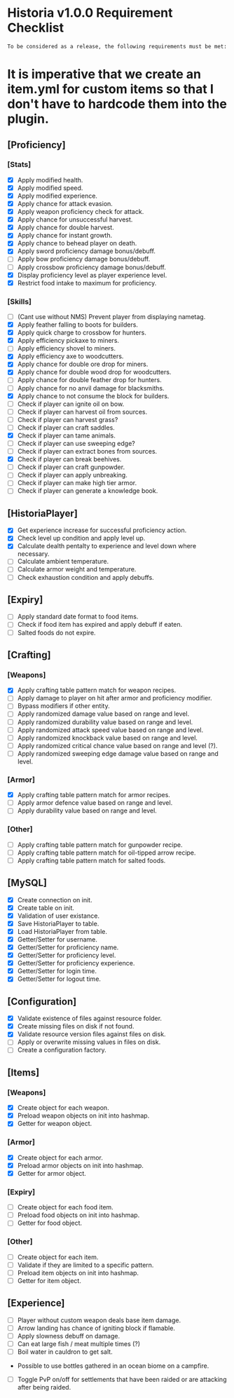 # Historia v1.0.0 Requirement Checklist

```
To be considered as a release, the following requirements must be met:
```

# It is imperative that we create an item.yml for custom items so that I don't have to hardcode them into the plugin.

## [Proficiency]

### [Stats]
- [x] Apply modified health.
- [x] Apply modified speed.
- [x] Apply modified experience.
- [x] Apply chance for attack evasion.
- [x] Apply weapon proficiency check for attack.
- [x] Apply chance for unsuccessful harvest.
- [x] Apply chance for double harvest.
- [x] Apply chance for instant growth.
- [x] Apply chance to behead player on death.
- [x] Apply sword proficiency damage bonus/debuff.
- [ ] Apply bow proficiency damage bonus/debuff.
- [ ] Apply crossbow proficiency damage bonus/debuff.
- [x] Display proficiency level as player experience level.
- [x] Restrict food intake to maximum for proficiency.

### [Skills]

- [ ] (Cant use without NMS) Prevent player from displaying nametag.
- [x] Apply feather falling to boots for builders.
- [x] Apply quick charge to crossbow for hunters.
- [x] Apply efficiency pickaxe to miners.
- [ ] Apply efficiency shovel to miners.
- [x] Apply efficiency axe to woodcutters.
- [x] Apply chance for double ore drop for miners.
- [x] Apply chance for double wood drop for woodcutters.
- [ ] Apply chance for double feather drop for hunters.
- [ ] Apply chance for no anvil damage for blacksmiths.
- [x] Apply chance to not consume the block for builders.
- [ ] Check if player can ignite oil on bow.
- [ ] Check if player can harvest oil from sources.
- [ ] Check if player can harvest grass?
- [ ] Check if player can craft saddles.
- [x] Check if player can tame animals.
- [ ] Check if player can use sweeping edge?
- [ ] Check if player can extract bones from sources.
- [x] Check if player can break beehives.
- [ ] Check if player can craft gunpowder.
- [ ] Check if player can apply unbreaking.
- [ ] Check if player can make high tier armor.
- [ ] Check if player can generate a knowledge book.

## [HistoriaPlayer]

- [x] Get experience increase for successful proficiency action.
- [x] Check level up condition and apply level up.
- [x] Calculate dealth pentalty to experience and level down where necessary.
- [ ] Calculate ambient temperature.
- [ ] Calculate armor weight and temperature.
- [ ] Check exhaustion condition and apply debuffs.

## [Expiry]

- [ ] Apply standard date format to food items.
- [ ] Check if food item has expired and apply debuff if eaten.
- [ ] Salted foods do not expire.

## [Crafting]

### [Weapons]

- [x] Apply crafting table pattern match for weapon recipes.
- [ ] Apply damage to player on hit after armor and proficiency modifier.
- [ ] Bypass modifiers if other entity.
- [ ] Apply randomized damage value based on range and level.
- [ ] Apply randomized durability value based on range and level.
- [ ] Apply randomized attack speed value based on range and level.
- [ ] Apply randomized knockback value based on range and level.
- [ ] Apply randomized critical chance value based on range and level (?).
- [ ] Apply randomized sweeping edge damage value based on range and level.

### [Armor]

- [x] Apply crafting table pattern match for armor recipes.
- [ ] Apply armor defence value based on range and level.
- [ ] Apply durability value based on range and level.

### [Other]

- [ ] Apply crafting table pattern match for gunpowder recipe.
- [ ] Apply crafting table pattern match for oil-tipped arrow recipe.
- [ ] Apply crafting table pattern match for salted foods.

## [MySQL]

- [x] Create connection on init.
- [x] Create table on init.
- [x] Validation of user existance.
- [x] Save HistoriaPlayer to table.
- [x] Load HistoriaPlayer from table.
- [x] Getter/Setter for username.
- [x] Getter/Setter for proficiency name.
- [x] Getter/Setter for proficiency level.
- [x] Getter/Setter for proficiency experience.
- [x] Getter/Setter for login time.
- [x] Getter/Setter for logout time.

## [Configuration]

- [x] Validate existence of files against resource folder.
- [x] Create missing files on disk if not found.
- [x] Validate resource version files against files on disk.
- [ ] Apply or overwrite missing values in files on disk.
- [ ] Create a configuration factory.

## [Items]

### [Weapons]

- [x] Create object for each weapon.
- [x] Preload weapon objects on init into hashmap.
- [x] Getter for weapon object.

### [Armor]

- [x] Create object for each armor.
- [x] Preload armor objects on init into hashmap.
- [x] Getter for armor object.

### [Expiry]

- [ ] Create object for each food item.
- [ ] Preload food objects on init into hashmap.
- [ ] Getter for food object.

### [Other]

- [ ] Create object for each item.
- [ ] Validate if they are limited to a specific pattern.
- [ ] Preload item objects on init into hashmap.
- [ ] Getter for item object.

## [Experience]

- [ ] Player without custom weapon deals base item damage. 
- [ ] Arrow landing has chance of igniting block if flamable.
- [ ] Apply slowness debuff on damage.
- [ ] Can eat large fish / meat multiple times (?)
- [ ] Boil water in cauldron to get salt.
- Possible to use bottles gathered in an ocean biome on a campfire.
- [ ] Toggle PvP on/off for settlements that have been raided or are attacking after being raided. 
